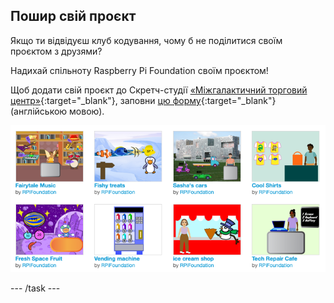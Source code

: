 ## Пошир свій проєкт

Якщо ти відвідуєш клуб кодування, чому б не поділитися своїм проєктом з друзями?

Надихай спільноту Raspberry Pi Foundation своїм проєктом!

Щоб додати свій проєкт до Скретч-студії [«Міжгалактичний торговий центр»](https://scratch.mit.edu/studios/29662180){:target="_blank"}, заповни [цю форму](https://form.raspberrypi.org/f/community-project-submissions){:target="_blank"} (англійською мовою).

![Приклади проєктів магазинів у студії Скретч «Міжгалактичний торговий центр».](images/studio-example.png)

--- /task ---
